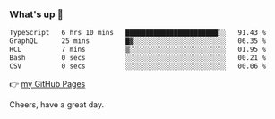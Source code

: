 ### What's up 👋

<!--START_SECTION:waka-->

```txt
TypeScript   6 hrs 10 mins   ███████████████████████░░   91.43 %
GraphQL      25 mins         █▓░░░░░░░░░░░░░░░░░░░░░░░   06.35 %
HCL          7 mins          ▒░░░░░░░░░░░░░░░░░░░░░░░░   01.95 %
Bash         0 secs          ░░░░░░░░░░░░░░░░░░░░░░░░░   00.21 %
CSV          0 secs          ░░░░░░░░░░░░░░░░░░░░░░░░░   00.06 %
```

<!--END_SECTION:waka-->

👉 [my GitHub Pages](https://ykzhukian.github.io)

Cheers, have a great day.

